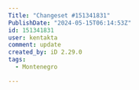 ```yaml
---
Title: "Changeset #151341831"
PublishDate: "2024-05-15T06:14:53Z"
id: 151341831
user: kentakta
comment: update
created_by: iD 2.29.0
tags:
  - Montenegro

---
```

